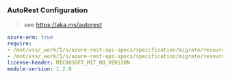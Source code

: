 ### AutoRest Configuration

> see https://aka.ms/autorest

``` yaml
azure-arm: true
require:
- /mnt/vss/_work/1/s/azure-rest-api-specs/specification/migrate/resource-manager/readme.md
- /mnt/vss/_work/1/s/azure-rest-api-specs/specification/migrate/resource-manager/readme.go.md
license-header: MICROSOFT_MIT_NO_VERSION
module-version: 1.2.0

```